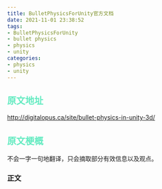 ```yaml
---
title: BulletPhysicsForUnity官方文档
date: 2021-11-01 23:38:52
tags:
- BulletPhysicsForUnity
- bullet physics
- physics
- unity
categories:
- physics
- unity
---
```


## <font color=#64EBC1>原文地址</font>

http://digitalopus.ca/site/bullet-physics-in-unity-3d/

## <font color=#64EBC1>原文梗概</font>

不会一字一句地翻译，只会摘取部分有效信息以及观点。

### 正文


